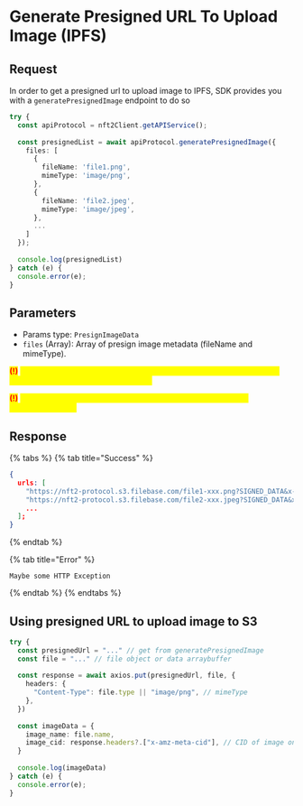 # Generate Presigned URL To Upload Image (IPFS)

## Request

In order to get a presigned url to upload image to IPFS, SDK provides you with a `generatePresignedImage` endpoint to do so

```typescript
try {
  const apiProtocol = nft2Client.getAPIService();
 
  const presignedList = await apiProtocol.generatePresignedImage({
    files: [
      {
        fileName: 'file1.png',
        mimeType: 'image/png',
      },
      {
        fileName: 'file2.jpeg',
        mimeType: 'image/jpeg',
      },
      ...
    ]
  });
 
  console.log(presignedList)
} catch (e) {
  console.error(e);
}
```

## Parameters

* Params type: `PresignImageData`
* `files` (Array): Array of presign image metadata (fileName and mimeType).

<mark style="color:red;">**(!)**</mark> <mark style="color:yellow;">To ensure IPFS service performance and avoid rate limit when upload files, size of array files must be <= 50.</mark>

<mark style="color:red;">**(!)**</mark> <mark style="color:yellow;">Image mimeType only support in \["image/png", "image/jpeg", "image/svg+xml"]</mark>

## Response

{% tabs %}
{% tab title="Success" %}
```json
{
  urls: [
    "https://nft2-protocol.s3.filebase.com/file1-xxx.png?SIGNED_DATA&x-id=PutObject",
    "https://nft2-protocol.s3.filebase.com/file2-xxx.jpeg?SIGNED_DATA&x-id=PutObject",
    ...
  ];
}
```
{% endtab %}

{% tab title="Error" %}
```
Maybe some HTTP Exception
```
{% endtab %}
{% endtabs %}

## Using presigned URL to upload image to S3

```typescript
try {
  const presignedUrl = "..." // get from generatePresignedImage
  const file = "..." // file object or data arraybuffer
 
  const response = await axios.put(presignedUrl, file, {
    headers: {
      "Content-Type": file.type || "image/png", // mimeType
    },
  })
 
  const imageData = {
    image_name: file.name,
    image_cid: response.headers?.["x-amz-meta-cid"], // CID of image on IPFS
  }
 
  console.log(imageData)
} catch (e) {
  console.error(e);
}
```

